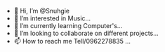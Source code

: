 - 👋 Hi, I’m @Snuhgie
- 👀 I’m interested in Music...
- 🌱 I’m currently learning Computer's...
- 💞️ I’m looking to collaborate on different projects...
- 📫 How to reach me Tell/0962278835 ...

<!---
Snuhgie/Snuhgie is a ✨ special ✨ repository because its `README.md` (this file) appears on your GitHub profile.
You can click the Preview link to take a look at your changes.
--->
